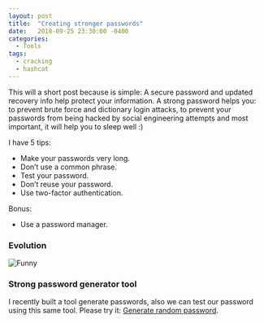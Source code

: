 ```yaml
---
layout: post
title:  "Creating stronger passwords"
date:   2018-09-25 23:30:00 -0400
categories:
  - Tools
tags:
  - cracking
  - hashcat
---
```


This will a short post because is simple: A secure password and updated recovery info help protect your information. A strong password helps you: to prevent brute force and dictionary login attacks, to prevent your passwords from being hacked by social engineering attempts and most important, it will help you to sleep well :)

I have 5 tips:

- Make your passwords very long.
- Don’t use a common phrase.
- Test your password.
- Don’t reuse your password.
- Use two-factor authentication.

Bonus:

- Use a password manager.

### Evolution ###

![Funny][evolution-comic]

### Strong password generator tool ###

I recently built a tool generate passwords, also we can test our password using this same tool. Please try it: [Generate random password](https://davidtavarez.github.io/passwords/).

[evolution-comic]: https://raw.githubusercontent.com/davidtavarez/davidtavarez.github.io/master/_images/password_strength.png